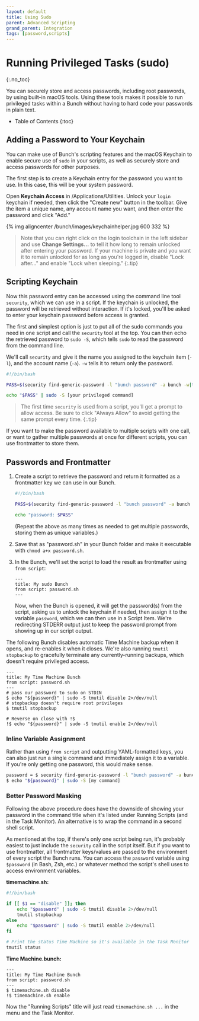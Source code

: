 ```yaml
---
layout: default
title: Using Sudo
parent: Advanced Scripting
grand_parent: Integration
tags: [password,scripts]
---
```

# Running Privileged Tasks (sudo)
{:.no_toc}

You can securely store and access passwords, including root passwords, by using built-in macOS tools. Using these tools makes it possible to run privileged tasks within a Bunch without having to hard code your passwords in plain text.

* Table of Contents
{:toc}

## Adding a Password to Your Keychain

You can make use of Bunch's scripting features and the macOS Keychain to enable secure use of `sudo` in your scripts, as well as securely store and access passwords for other purposes.

The first step is to create a Keychain entry for the password you want to use. In this case, this will be your system password.

Open __Keychain Access__ in /Applications/Utilities. Unlock your `login` keychain if needed, then click the "Create new" button in the toolbar. Give the item a unique name, any account name you want, and then enter the password and click "Add."

{% img aligncenter /bunch/images/keychainhelper.jpg 600 332 %}

> Note that you can right click on the login toolchain in the left sidebar and use __Change Settings...__ to tell it how long to remain unlocked after entering your password. If your machine is private and you want it to remain unlocked for as long as you're logged in, disable "Lock after..." and enable "Lock when sleeping."
{:.tip}

## Scripting Keychain

Now this password entry can be accessed using the command line tool `security`, which we can use in a script. If the keychain is unlocked, the password will be retrieved without interaction. If it's locked, you'll be asked to enter your keychain password before access is granted.

The first and simplest option is just to put all of the sudo commands you need in one script and call the `security` tool at the top. You can then echo the retrieved password to `sudo -S`, which tells `sudo` to read the password from the command line.

We'll call `security` and give it the name you assigned to the keychain item (`-l`), and the account name (`-a`). `-w` tells it to return only the password.

```bash
#!/bin/bash

PASS=$(security find-generic-password -l "bunch password" -a bunch -w|tr -d '\n')

echo "$PASS" | sudo -S [your privileged command]
```

> The first time `security` is used from a script, you'll get a prompt to allow access. Be sure to click "Always Allow" to avoid getting the same prompt every time.
{:.tip}

If you want to make the password available to multiple scripts with one call, or want to gather multiple passwords at once for different scripts, you can use frontmatter to store them.

## Passwords and Frontmatter

1. Create a script to retrieve the password and return it formatted as a frontmatter key we can use in our Bunch.

    ```bash
    #!/bin/bash

    PASS=$(security find-generic-password -l "bunch password" -a bunch -w|tr -d '\n')

    echo "password: $PASS"
    ```

    (Repeat the above as many times as needed to get multiple passwords, storing them as unique variables.)

2. Save that as "password.sh" in your Bunch folder and make it executable with `chmod a+x password.sh`.
3. In the Bunch, we'll set the script to load the result as frontmatter using `from script`:

    ```bunch
    ---
    title: My sudo Bunch
    from script: password.sh
    ---
    ```

    Now, when the Bunch is opened, it will get the password(s) from the script, asking us to unlock the keychain if needed, then assign it to the variable `password`, which we can then use in a Script Item. We're redirecting STDERR output just to keep the password prompt from showing up in our script output.

The following Bunch disables automatic Time Machine backup when it opens, and re-enables it when it closes. We're also running `tmutil stopbackup` to gracefully terminate any currently-running backups, which doesn't require privileged access.

```bunch
---
title: My Time Machine Bunch
from script: password.sh
---
# pass our password to sudo on STDIN
$ echo "${password}" | sudo -S tmutil disable 2>/dev/null
# stopbackup doesn't require root privileges
$ tmutil stopbackup

# Reverse on close with !$
!$ echo "${password}" | sudo -S tmutil enable 2>/dev/null
```

### Inline Variable Assignment

Rather than using `from script` and outputting YAML-formatted keys, you can also just run a single command and immediately assign it to a variable. If you're only getting one password, this would make sense.

```bash
password = $ security find-generic-password -l "bunch password" -a bunch -w|tr -d '\n'
$ echo "${password}" | sudo -S [my command]
```

### Better Password Masking

Following the above procedure does have the downside of showing your password in the command title when it's listed under Running Scripts (and in the Task Monitor). An alternative is to wrap the command in a second shell script.

As mentioned at the top, if there's only one script being run, it's probably easiest to just include the `security` call in the script itself. But if you want to use frontmatter, all frontmatter keys/values are passed to the environment of every script the Bunch runs. You can access the `password` variable using `$password` (in Bash, Zsh, etc.) or whatever method the script's shell uses to access environment variables.

__timemachine.sh:__

```bash
#!/bin/bash

if [[ $1 == "disable" ]]; then
    echo "$password" | sudo -S tmutil disable 2>/dev/null
    tmutil stopbackup
else
    echo "$password" | sudo -S tmutil enable 2>/dev/null
fi

# Print the status Time Machine so it's available in the Task Monitor
tmutil status
```

__Time Machine.bunch:__

```bunch
---
title: My Time Machine Bunch
from script: password.sh
---
$ timemachine.sh disable
!$ timemachine.sh enable
```

Now the "Running Scripts" title will just read `timemachine.sh ...` in the menu and the Task Monitor.

